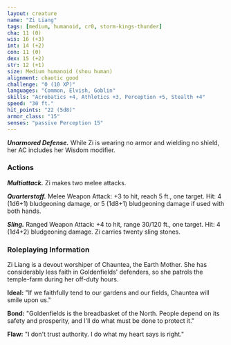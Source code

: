 ```yaml
---
layout: creature
name: "Zi Liang"
tags: [medium, humanoid, cr0, storm-kings-thunder]
cha: 11 (0)
wis: 16 (+3)
int: 14 (+2)
con: 11 (0)
dex: 15 (+2)
str: 12 (+1)
size: Medium humanoid (shou human)
alignment: chaotic good
challenge: "0 (10 XP)"
languages: "Common, Elvish, Goblin"
skills: "Acrobatics +4, Athletics +3, Perception +5, Stealth +4"
speed: "30 ft."
hit_points: "22 (5d8)"
armor_class: "15"
senses: "passive Perception 15"
---
```


***Unarmored Defense.*** While Zi is wearing no armor and wielding no shield, her AC includes her Wisdom modifier.

### Actions

***Multiattack.*** Zi makes two melee attacks.

***Quarterstaff.*** Melee Weapon Attack: +3 to hit, reach 5 ft., one target. Hit: 4 (1d6+1) bludgeoning damage, or 5 (1d8+1) bludgeoning damage if used with both hands.

***Sling.*** Ranged Weapon Attack: +4 to hit, range 30/120 ft., one target. Hit: 4 (1d4+2) bludgeoning damage. Zi carries twenty sling stones.

### Roleplaying Information

Zi Liang is a devout worshiper of Chauntea, the Earth Mother. She has considerably less faith in Goldenfields' defenders, so she patrols the temple-farm during her off-duty hours.

**Ideal:** "If we faithfully tend to our gardens and our fields, Chauntea will smile upon us."

**Bond:** "Goldenfields is the breadbasket of the North. People depend on its safety and prosperity, and I'll do what must be done to protect it."

**Flaw:** "I don't trust authority. I do what my heart says is right."
